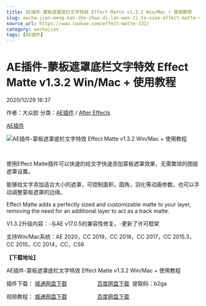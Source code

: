 ```yaml
---
title: AE插件-蒙板遮罩底栏文字特效 Effect Matte v1.3.2 Win/Mac + 使用教程
slug: aecha-jian-meng-ban-zhe-zhao-di-lan-wen-zi-te-xiao-effect-matte-v1-3-2-win-mac-shi-yong-jiao-cheng
source_url: https://www.lookae.com/effect-matte-132/
category: aechajian
tags: [AE插件]
---
```

# AE插件-蒙板遮罩底栏文字特效 Effect Matte v1.3.2 Win/Mac + 使用教程

2020/12/29 18:37

作者：大众脸
分类：[AE插件](https://www.lookae.com/after-effects/aechajian/) / [After Effects](https://www.lookae.com/after-effects/)

[AE插件](https://www.lookae.com/tag/ae%e6%8f%92%e4%bb%b6/)

![AE插件-蒙板遮罩底栏文字特效 Effect Matte v1.3.2 Win/Mac + 使用教程](https://www.lookae.com/wp-content/uploads/2018/07/Effect-Matte-.jpg "AE插件-蒙板遮罩底栏文字特效 Effect Matte v1.3.2 Win/Mac + 使用教程-LookAE.com")

[﻿](https://cloud.video.taobao.com//play/u/705956171/p/1/e/6/t/1/50189362906.mp4?_=1")

使用Effect Matte插件可以快速的给文字快速添加蒙板遮罩效果，无需繁琐的图层遮罩设置。

能够给文字添加适合大小的遮罩，可控制面积，圆角，羽化等动画参数，也可以手动调整蒙板遮罩的边缘。

Effect Matte adds a perfectly sized and customizable matte to your layer, removing the need for an additional layer to act as a track matte.

V1.3.2升级内容：-与AE v17.0.5的兼容性修复。-更新了许可框架

支持Win/Mac系统：AE 2020，CC 2019，CC 2018，CC 2017，CC 2015.3，CC 2015，CC 2014，CC，CS6

**【下载地址】**

AE插件-蒙板遮罩底栏文字特效 Effect Matte v1.3.2 Win/Mac + 使用教程

插件下载： [城通网盘下载](https://089u.com/file/680462-477821130)                    [百度网盘下载](https://pan.baidu.com/s/12rXp0JpQQ6WMlZaYh9oPPw)  提取码：b2ga

视频教程： [城通网盘下载](https://lookae.ctfile.com/fs/680462-324510804)                    [百度网盘下载](https://pan.baidu.com/s/1A9mHyE2v9jZLuFziR4me0g)
